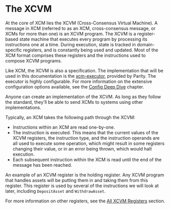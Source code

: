 # The XCVM

At the core of XCM lies the XCVM (Cross-Consensus Virtual Machine).
A message in XCM (referred to as an XCM, cross-consensus message, or XCMs for more than one) is an XCVM program.
The XCVM is a register-based state machine that executes every program by processing its instructions one at a time.
During execution, state is tracked in domain-specific registers, and is constantly being used and updated.
Most of the XCM format comprises these registers and the instructions used to compose XCVM programs.

Like XCM, the XCVM is also a specification.
The implementation that will be used in this documentation is the [xcm-executor](https://github.com/paritytech/polkadot/tree/master/xcm/xcm-executor), provided by Parity.
The executor is highly configurable.
For more information on the extensive configuration options available, see the [Config Deep Dive](../executor_config/index.md) chapter.

Anyone can create an implementation of the XCVM.
As long as they follow the standard, they'll be able to send XCMs to systems using other implementations.

Typically, an XCM takes the following path through the XCVM:
- Instructions within an XCM are read one-by-one.
- The instruction is executed. This means that the current values of the XCVM registers, the instruction type, and the instruction operands are all used to execute some operation, which might result in some registers changing their value, or in an error being thrown, which would halt execution.
- Each subsequent instruction within the XCM is read until the end of the message has been reached.

An example of an XCVM register is the holding register.
Any XCVM program that handles assets will be putting them in and taking them from this register.
This register is used by several of the instructions we will look at later, including `DepositAsset` and `WithdrawAsset`.

For more information on other registers, see the [All XCVM Registers](../reference/xcvm-registers.md) section.
